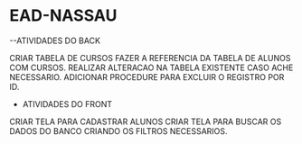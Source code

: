 # EAD-NASSAU

--ATIVIDADES DO BACK

CRIAR TABELA DE CURSOS
FAZER A REFERENCIA DA TABELA DE ALUNOS COM CURSOS.
REALIZAR ALTERACAO NA TABELA EXISTENTE CASO ACHE NECESSARIO.
ADICIONAR PROCEDURE PARA EXCLUIR O REGISTRO POR ID.

- ATIVIDADES DO FRONT 

CRIAR TELA PARA CADASTRAR ALUNOS
CRIAR TELA PARA BUSCAR OS DADOS DO BANCO CRIANDO OS FILTROS NECESSARIOS.
